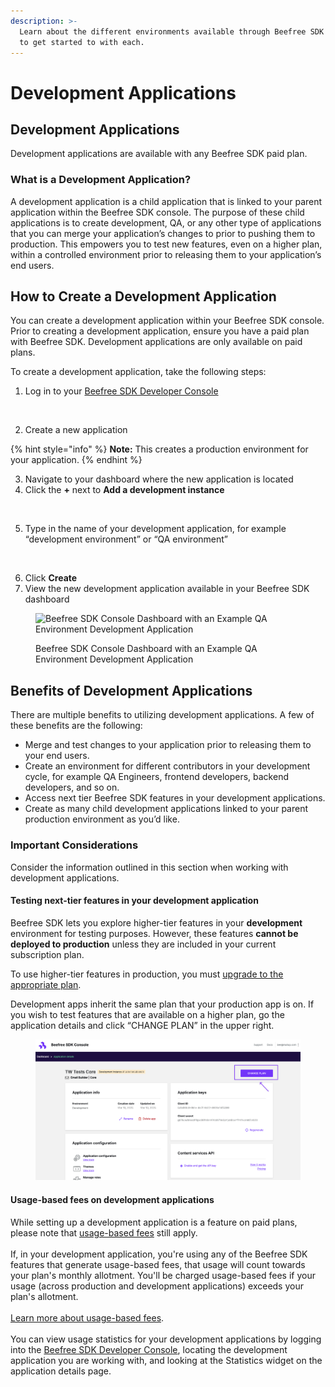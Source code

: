 ```yaml
---
description: >-
  Learn about the different environments available through Beefree SDK and how
  to get started to with each.
---
```


# Development Applications

## Development Applications

Development applications are available with any Beefree SDK paid plan.

### What is a Development Application?

A development application is a child application that is linked to your parent application within the Beefree SDK console. The purpose of these child applications is to create development, QA, or any other type of applications that you can merge your application’s changes to prior to pushing them to production. This empowers you to test new features, even on a higher plan, within a controlled environment prior to releasing them to your application’s end users.

## How to Create a Development Application

You can create a development application within your Beefree SDK console. Prior to creating a development application, ensure you have a paid plan with Beefree SDK. Development applications are only available on paid plans.

To create a development application, take the following steps:

1. Log in to your [Beefree SDK Developer Console](https://developers.beefree.io/accounts/login/?next=/subscriptions/)

<figure><img src="https://lh7-eu.googleusercontent.com/rCxxb0ghZVKgizBbL2U0gT4JrqStV7fVYO4dQ0GYHPGQel576BhNywBvoQgdPSUHkgz4q5v79YKG1zvS4q6AqwQ6lBy_GPhsHcSAOTO6DRYBEXuz0PPJ1gJ3oWKrMLKfOBPVLBBIyBJxitRCqsWRhdk" alt="" width="563"><figcaption></figcaption></figure>

2. Create a new application

{% hint style="info" %}
**Note:** This creates a production environment for your application.
{% endhint %}

3. Navigate to your dashboard where the new application is located
4. Click the **+** next to **Add a development instance**

<figure><img src="https://lh7-eu.googleusercontent.com/6KkTnU2JxZvYB0A7L9ghybO8ot76KbYWhkcxDQdkkyq0EqmAkiZbXFOhsrjioMz1z0YX4VeOQcEvT6CdFoNEIJIaDJvKOvibV-xXRuDeQvjfDce2We63qTi6Kdk7I8H_MsQZvdHJuvj2zPSXo_TEReg" alt=""><figcaption></figcaption></figure>

5. Type in the name of your development application, for example “development environment” or “QA environment”

<figure><img src="https://lh7-eu.googleusercontent.com/QcYE8xd5XeiauNsKg3F5HfIO_sXVKRy-e8JwE67bqux7VUetAIp7o7uEwaeLLPVhOjexYj1Ey7d0jVvstVP038E0M3RmQxZJSivdwONpgXhJX6UEpY4zk-d5z4EBz4SZnYQgNdU1v8OXlseveQm532I" alt=""><figcaption></figcaption></figure>

6. Click **Create**
7. View the new development application available in your Beefree SDK dashboard

<figure><img src="https://lh7-eu.googleusercontent.com/NJWGo5Dc4yYgh0j5BdKP2BfEwheUzTtNdmlH8uHYhww4RpfC1VN6vZJtvHpMMMurOEergI0rxXqdZBHw5DMVghqLxp8iSRolX2Nwzmnq9htN6ZZvA__HqpCpqekwTT8vGM2-Jz5abT7WXlTTK7TIsKs" alt="Beefree SDK Console Dashboard with an Example QA Environment Development Application"><figcaption><p>Beefree SDK Console Dashboard with an Example QA Environment Development Application</p></figcaption></figure>

## Benefits of Development Applications

There are multiple benefits to utilizing development applications. A few of these benefits are the following:

* Merge and test changes to your application prior to releasing them to your end users.
* Create an environment for different contributors in your development cycle, for example QA Engineers, frontend developers, backend developers, and so on.
* Access next tier Beefree SDK features in your development applications.
* Create as many child development applications linked to your parent production environment as you’d like.  &#x20;

### Important Considerations

Consider the information outlined in this section when working with development applications.

#### Testing next-tier features in your development application

Beefree SDK lets you explore higher-tier features in your **development** environment for testing purposes. However, these features **cannot be deployed to production** unless they are included in your current subscription plan.

To use higher-tier features in production, you must [upgrade to the appropriate plan](https://developers.beefree.io/pricing-plans).

Development apps inherit the same plan that your production app is on. If you wish to test features that are available on a higher plan, go the application details and click “CHANGE PLAN” in the upper right.

<figure><img src="../../.gitbook/assets/CleanShot 2025-03-13 at 13.58.35.png" alt=""><figcaption></figcaption></figure>

#### Usage-based fees on development applications

While setting up a development application is a feature on paid plans, please note that [usage-based fees](https://devportal.beefree.io/hc/en-us/articles/4403095825042-Usage-based-fees) still apply. \
\
If, in your development application, you're using any of the Beefree SDK features that generate usage-based fees, that usage will count towards your plan's monthly allotment. You'll be charged usage-based fees if your usage (across production and development applications) exceeds your plan's allotment. \
\
[Learn more about usage-based fees](https://devportal.beefree.io/hc/en-us/articles/4403095825042-Usage-based-fees). \
\
You can view usage statistics for your development applications by logging into the [Beefree SDK Developer Console](https://developers.beefree.io/accounts/login/?from=website_menu), locating the development application you are working with, and looking at the Statistics widget on the application details page.&#x20;
